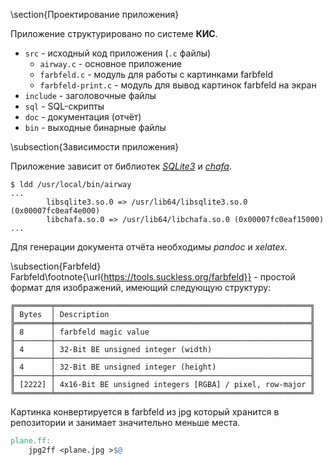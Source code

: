 \section{Проектирование приложения}

Приложение структурировано по системе **КИС**.


- `src` - исходный код приложения (`.c` файлы)
	- `airway.c` - основное приложение
	- `farbfeld.c` - модуль для работы с картинками farbfeld
	- `farbfeld-print.c` - модуль для вывод картинок farbfeld на экран
- `include` - заголовочные файлы
- `sql` - SQL-скрипты
- `doc` - документация (отчёт)
- `bin` - выходные бинарные файлы

\subsection{Зависимости приложения}

Приложение зависит от библиотек [*SQLite3*](https://sqlite.org/) и [*chafa*](https://hpjansson.org/chafa/).

```shell
$ ldd /usr/local/bin/airway
...
        libsqlite3.so.0 => /usr/lib64/libsqlite3.so.0 (0x00007fc0eaf4e000)
        libchafa.so.0 => /usr/lib64/libchafa.so.0 (0x00007fc0eaf15000)
...
```

Для генерации документа отчёта необходимы *pandoc* и *xelatex*.

\subsection{Farbfeld}
Farbfeld\footnote{\url{https://tools.suckless.org/farbfeld}} - простой формат для изображений, имеющий следующую структуру:

```
╔════════╤═════════════════════════════════════════════════════════╗
║ Bytes  │ Description                                             ║
╠════════╪═════════════════════════════════════════════════════════╣
║ 8      │ farbfeld magic value                                    ║
╟────────┼─────────────────────────────────────────────────────────╢
║ 4      │ 32-Bit BE unsigned integer (width)                      ║
╟────────┼─────────────────────────────────────────────────────────╢
║ 4      │ 32-Bit BE unsigned integer (height)                     ║
╟────────┼─────────────────────────────────────────────────────────╢
║ [2222] │ 4x16-Bit BE unsigned integers [RGBA] / pixel, row-major ║
╚════════╧═════════════════════════════════════════════════════════╝
```

Картинка конвертируется в farbfeld из jpg который хранится в репозитории и занимает значительно меньше места.

```makefile
plane.ff:
	jpg2ff <plane.jpg >$@
```
